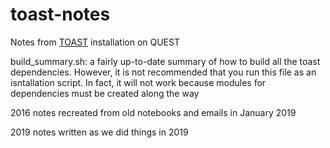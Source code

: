 # toast-notes
Notes from [TOAST](https://github.com/hpc4cmb/toast) installation on QUEST

build_summary.sh: a fairly up-to-date summary of how to build all the toast dependencies. However, it is not recommended that you run this file as an isntallation script. In fact, it will not work because modules for dependencies must be created along the way

2016 notes recreated from old notebooks and emails in January 2019

2019 notes written as we did things in 2019
